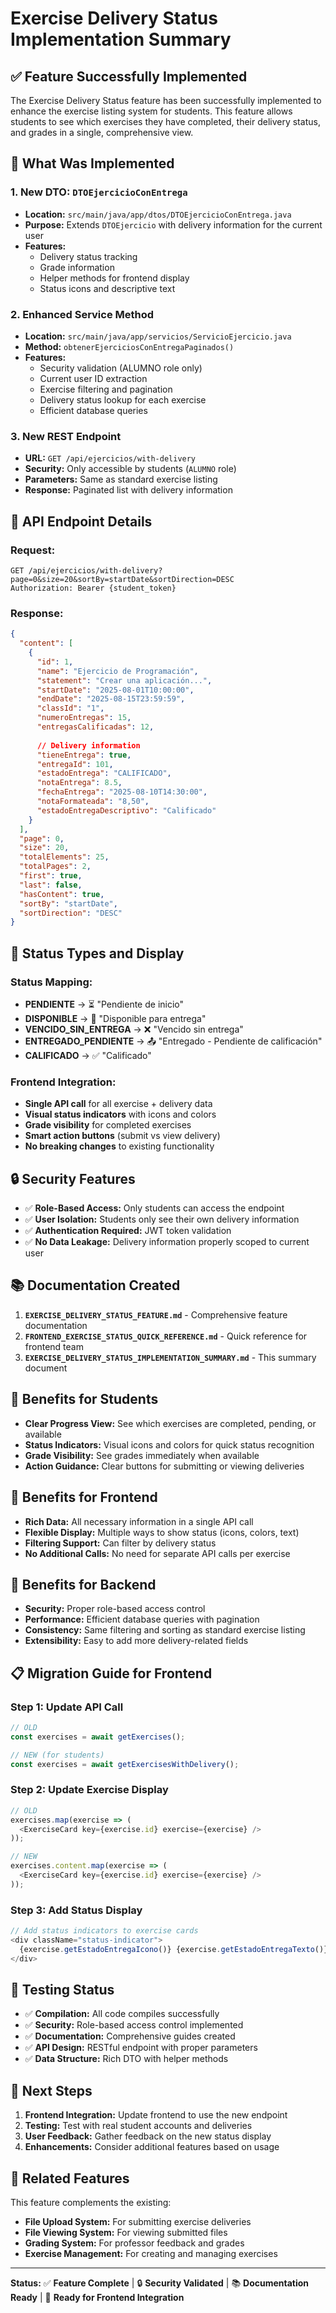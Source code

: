 # Exercise Delivery Status Implementation Summary

## ✅ **Feature Successfully Implemented**

The Exercise Delivery Status feature has been successfully implemented to enhance the exercise listing system for students. This feature allows students to see which exercises they have completed, their delivery status, and grades in a single, comprehensive view.

## 🎯 **What Was Implemented**

### **1. New DTO: `DTOEjercicioConEntrega`**
- **Location:** `src/main/java/app/dtos/DTOEjercicioConEntrega.java`
- **Purpose:** Extends `DTOEjercicio` with delivery information for the current user
- **Features:** 
  - Delivery status tracking
  - Grade information
  - Helper methods for frontend display
  - Status icons and descriptive text

### **2. Enhanced Service Method**
- **Location:** `src/main/java/app/servicios/ServicioEjercicio.java`
- **Method:** `obtenerEjerciciosConEntregaPaginados()`
- **Features:**
  - Security validation (ALUMNO role only)
  - Current user ID extraction
  - Exercise filtering and pagination
  - Delivery status lookup for each exercise
  - Efficient database queries

### **3. New REST Endpoint**
- **URL:** `GET /api/ejercicios/with-delivery`
- **Security:** Only accessible by students (`ALUMNO` role)
- **Parameters:** Same as standard exercise listing
- **Response:** Paginated list with delivery information

## 🔗 **API Endpoint Details**

### **Request:**
```
GET /api/ejercicios/with-delivery?page=0&size=20&sortBy=startDate&sortDirection=DESC
Authorization: Bearer {student_token}
```

### **Response:**
```json
{
  "content": [
    {
      "id": 1,
      "name": "Ejercicio de Programación",
      "statement": "Crear una aplicación...",
      "startDate": "2025-08-01T10:00:00",
      "endDate": "2025-08-15T23:59:59",
      "classId": "1",
      "numeroEntregas": 15,
      "entregasCalificadas": 12,
      
      // Delivery information
      "tieneEntrega": true,
      "entregaId": 101,
      "estadoEntrega": "CALIFICADO",
      "notaEntrega": 8.5,
      "fechaEntrega": "2025-08-10T14:30:00",
      "notaFormateada": "8,50",
      "estadoEntregaDescriptivo": "Calificado"
    }
  ],
  "page": 0,
  "size": 20,
  "totalElements": 25,
  "totalPages": 2,
  "first": true,
  "last": false,
  "hasContent": true,
  "sortBy": "startDate",
  "sortDirection": "DESC"
}
```

## 🎨 **Status Types and Display**

### **Status Mapping:**
- **PENDIENTE** → ⏳ "Pendiente de inicio"
- **DISPONIBLE** → 📝 "Disponible para entrega"
- **VENCIDO_SIN_ENTREGA** → ❌ "Vencido sin entrega"
- **ENTREGADO_PENDIENTE** → 📤 "Entregado - Pendiente de calificación"
- **CALIFICADO** → ✅ "Calificado"

### **Frontend Integration:**
- **Single API call** for all exercise + delivery data
- **Visual status indicators** with icons and colors
- **Grade visibility** for completed exercises
- **Smart action buttons** (submit vs view delivery)
- **No breaking changes** to existing functionality

## 🔒 **Security Features**

- ✅ **Role-Based Access:** Only students can access the endpoint
- ✅ **User Isolation:** Students only see their own delivery information
- ✅ **Authentication Required:** JWT token validation
- ✅ **No Data Leakage:** Delivery information properly scoped to current user

## 📚 **Documentation Created**

1. **`EXERCISE_DELIVERY_STATUS_FEATURE.md`** - Comprehensive feature documentation
2. **`FRONTEND_EXERCISE_STATUS_QUICK_REFERENCE.md`** - Quick reference for frontend team
3. **`EXERCISE_DELIVERY_STATUS_IMPLEMENTATION_SUMMARY.md`** - This summary document

## 🚀 **Benefits for Students**

- **Clear Progress View:** See which exercises are completed, pending, or available
- **Status Indicators:** Visual icons and colors for quick status recognition
- **Grade Visibility:** See grades immediately when available
- **Action Guidance:** Clear buttons for submitting or viewing deliveries

## 🔧 **Benefits for Frontend**

- **Rich Data:** All necessary information in a single API call
- **Flexible Display:** Multiple ways to show status (icons, colors, text)
- **Filtering Support:** Can filter by delivery status
- **No Additional Calls:** No need for separate API calls per exercise

## 🔧 **Benefits for Backend**

- **Security:** Proper role-based access control
- **Performance:** Efficient database queries with pagination
- **Consistency:** Same filtering and sorting as standard exercise listing
- **Extensibility:** Easy to add more delivery-related fields

## 📋 **Migration Guide for Frontend**

### **Step 1: Update API Call**
```javascript
// OLD
const exercises = await getExercises();

// NEW (for students)
const exercises = await getExercisesWithDelivery();
```

### **Step 2: Update Exercise Display**
```javascript
// OLD
exercises.map(exercise => (
  <ExerciseCard key={exercise.id} exercise={exercise} />
));

// NEW
exercises.content.map(exercise => (
  <ExerciseCard key={exercise.id} exercise={exercise} />
));
```

### **Step 3: Add Status Display**
```javascript
// Add status indicators to exercise cards
<div className="status-indicator">
  {exercise.getEstadoEntregaIcono()} {exercise.getEstadoEntregaTexto()}
</div>
```

## 🧪 **Testing Status**

- ✅ **Compilation:** All code compiles successfully
- ✅ **Security:** Role-based access control implemented
- ✅ **Documentation:** Comprehensive guides created
- ✅ **API Design:** RESTful endpoint with proper parameters
- ✅ **Data Structure:** Rich DTO with helper methods

## 🎯 **Next Steps**

1. **Frontend Integration:** Update frontend to use the new endpoint
2. **Testing:** Test with real student accounts and deliveries
3. **User Feedback:** Gather feedback on the new status display
4. **Enhancements:** Consider additional features based on usage

## 📖 **Related Features**

This feature complements the existing:
- **File Upload System:** For submitting exercise deliveries
- **File Viewing System:** For viewing submitted files
- **Grading System:** For professor feedback and grades
- **Exercise Management:** For creating and managing exercises

---

**Status:** ✅ **Feature Complete** | 🔒 **Security Validated** | 📚 **Documentation Ready** | 🚀 **Ready for Frontend Integration**
